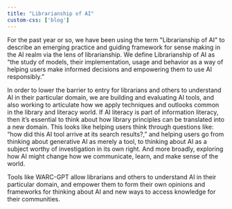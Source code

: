 ```yaml
---
title: "Librarianship of AI"
custom-css: ['blog']
---
```


For the past year or so, we have been using the term "Librarianship of AI" to describe an emerging practice and guiding framework for sense making in the AI realm via the lens of librarianship. We define Librarianship of AI as “the study of models, their implementation, usage and behavior as a way of helping users make informed decisions and empowering them to use AI responsibly.”

In order to lower the barrier to entry for librarians and others to understand AI in their particular domain, we are building and evaluating AI tools, and also working to articulate how we apply techniques and outlooks common in the library and literacy world. If AI literacy is part of information literacy, then it’s essential to think about how library principles can be translated into a new domain. This looks like helping users think through questions like: “how did this AI tool arrive at its search results?,” and helping users go from thinking about generative AI as merely a tool, to thinking about AI as a subject worthy of investigation in its own right. And more broadly, exploring how AI might change how we communicate, learn, and make sense of the world. 

Tools like WARC-GPT allow librarians and others to understand AI in their particular domain, and empower them to form their own opinions and frameworks for thinking about AI and new ways to access knowledge for their communities.
